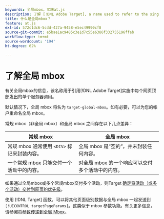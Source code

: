 ```yaml
---
keywords: 全局mbox，实施at.js
description: 了解 [!DNL Adobe Target], a name used to refer to the single server call made at the top of each web page in your [!DNL Target] 实施中的全局mbox。
title: 什么是全局mbox？
feature: at.js
exl-id: 572c1dc6-5cdd-427a-9458-e5ec49990cf8
source-git-commit: e5bae1ac9485c3e1d7c55e6386f332755196ffab
workflow-type: tm+mt
source-wordcount: '194'
ht-degree: 62%

---
```


# 了解全局 mbox

有关全局mbox的信息，该名称用于引用[!DNL Adobe Target]实施中每个网页顶部发出的单个服务器调用。

默认情况下，全局 mbox 将名为 `target-global-mbox`。如有必要，可以为您的帐户重命名全局 mbox。

常规 mbox（非全局 mbox）和全局 mbox 之间存在以下几点差异：

| 常规 mbox | 全局 mbox |
|--- |--- |
| 常规 mbox 通常使用 `<DIV>` 标记来封装内容。 | 全局 mbox 是“空的”，并未封装任何内容。 |
| 一个常规 mbox 只能交付一个活动中的内容。 | 对全局 mbox 的一个响应可以交付多个活动中的内容。 |

如果通过全局mbox或多个常规mbox交付多个活动，则Target [确定将活动（或多个活动）交付到网页的优先级](https://experienceleague.adobe.com/docs/target/using/activities/priority.html?lang=zh-Hans)。

使用 [!DNL Target] 函数，可以将其他页面级别数据与全局 mbox 一起发送到 `[!UICONTROL targetPageParams]`。这类似于 mbox 参数功能。有关更多信息，请参阅[将参数传递到全局 Mbox](/help/dev/implement/client-side/atjs/global-mbox/pass-parameters-to-global-mbox.md)。
